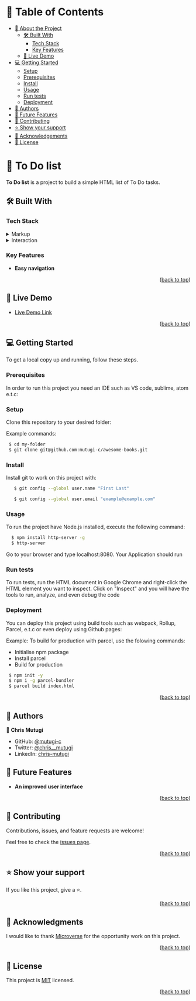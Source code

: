 <a name="readme-top"></a>

<!-- TABLE OF CONTENTS -->

# 📗 Table of Contents

- [📖 About the Project](#about-project)
  - [🛠 Built With](#built-with)
    - [Tech Stack](#tech-stack)
    - [Key Features](#key-features)
  - [🚀 Live Demo](#live-demo)
- [💻 Getting Started](#getting-started)
  - [Setup](#setup)
  - [Prerequisites](#prerequisites)
  - [Install](#install)
  - [Usage](#usage)
  - [Run tests](#run-tests)
  - [Deployment](#triangular_flag_on_post-deployment)
- [👥 Authors](#authors)
- [🔭 Future Features](#future-features)
- [🤝 Contributing](#contributing)
- [⭐️ Show your support](#support)
- [🙏 Acknowledgements](#acknowledgements)
- [📝 License](#license)

<!-- PROJECT DESCRIPTION -->

# 📖 To Do list <a name="about-project"></a>

**To Do list** is a project to build a simple HTML list of To Do tasks.

## 🛠 Built With <a name="built-with"></a>

### Tech Stack <a name="tech-stack"></a>

<details>
  <summary>Markup</summary>
  <ul>
    <li><a href="https://html5.org/">HTML5</a></li>
  </ul>
</details>

<details>
<summary>Interaction</summary>
  <ul>
    <li><a href="https://developer.mozilla.org/en-US/docs/Web/JavaScript">JavaScript</a></li>
  </ul>
</details>

<!-- Features -->

### Key Features <a name="key-features"></a>

- **Easy navigation**

<p align="right">(<a href="#readme-top">back to top</a>)</p>

<!-- LIVE DEMO -->

## 🚀 Live Demo <a name="live-demo"></a>

- [Live Demo Link](https://mutugi-c.github.io/To-Do-list/dist/)

<p align="right">(<a href="#readme-top">back to top</a>)</p>

<!-- GETTING STARTED -->

## 💻 Getting Started <a name="getting-started"></a>

To get a local copy up and running, follow these steps.

### Prerequisites

In order to run this project you need an IDE such as VS code, sublime, atom e.t.c:

### Setup

Clone this repository to your desired folder:

Example commands:

```sh
 $ cd my-folder
 $ git clone git@github.com:mutugi-c/awesome-books.git
```

### Install

Install git to work on this project with:

```sh
   $ git config --global user.name "First Last"

   $ git config --global user.email "example@example.com"
```

### Usage

To run the project have Node.js installed, execute the following command:

```sh
  $ npm install http-server -g
  $ http-server
```

Go to your browser and type localhost:8080. Your Application should run

### Run tests

To run tests, run the HTML document in Google Chrome and right-click the HTML element you want to inspect. Click on "Inspect" and you will have the tools to run, analyze, and even debug the code

### Deployment

You can deploy this project using build tools such as webpack, Rollup, Parcel, e.t.c or even deploy using Github pages:

Example: To build for production with parcel, use the folowing commands:

- Initialise npm package
- Install parcel
- Build for production

```sh
 $ npm init -y
 $ npm i -g parcel-bundler
 $ parcel build index.html
```

<p align="right">(<a href="#readme-top">back to top</a>)</p>

<!-- AUTHORS -->

## 👥 Authors <a name="authors"></a>

👤 **Chris Mutugi**

- GitHub: [@mutugi-c](https://github.com/mutugi-c)
- Twitter: [@chris\_\_mutugi](https://twitter.com/chris__mutugi)
- LinkedIn: [chris-mutugi](https://www.linkedin.com/in/chris-mutugi-46594b123/)

<!-- FUTURE FEATURES -->

## 🔭 Future Features <a name="future-features"></a>

- **An improved user interface**

<p align="right">(<a href="#readme-top">back to top</a>)</p>

<!-- CONTRIBUTING -->

## 🤝 Contributing <a name="contributing"></a>

Contributions, issues, and feature requests are welcome!

Feel free to check the [issues page](../../issues/).

<p align="right">(<a href="#readme-top">back to top</a>)</p>

<!-- SUPPORT -->

## ⭐️ Show your support <a name="support"></a>

If you like this project, give a ⭐️.

<p align="right">(<a href="#readme-top">back to top</a>)</p>

<!-- ACKNOWLEDGEMENTS -->

## 🙏 Acknowledgments <a name="acknowledgements"></a>

I would like to thank [Microverse](https://www.microverse.org/go?utm_source=google&utm_medium=paid&utm_campaign=search_europe&gclid=CjwKCAjwq-WgBhBMEiwAzKSH6IxBgyh61fi4WRuQvUsaGigJMuzzc9177uC6mhMwXeriUDendiuvChoC20wQAvD_BwE) for the opportunity work on this project.

<p align="right">(<a href="#readme-top">back to top</a>)</p>

<!-- LICENSE -->

## 📝 License <a name="license"></a>

This project is [MIT](./MIT.md) licensed.

<p align="right">(<a href="#readme-top">back to top</a>)</p>
